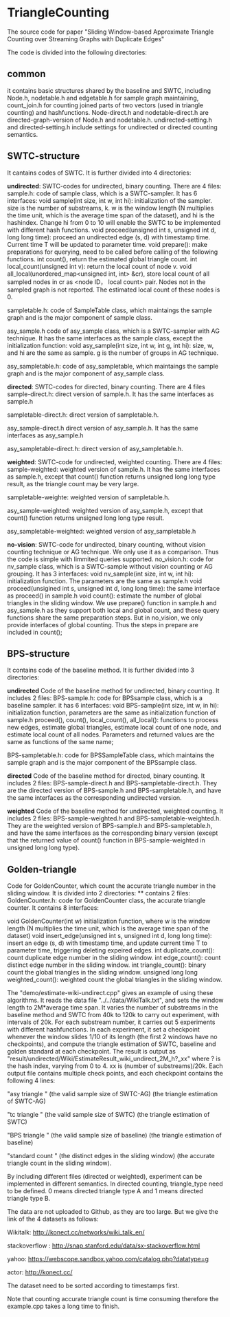 # TriangleCounting
The source code for paper "Sliding Window-based Approximate Triangle Counting over Streaming Graphs with Duplicate Edges"

The code is divided into the following directories:
## common

it contains basic structures shared by the baseline and SWTC, including Node.h, nodetable.h and edgetable.h for sample graph maintaining, count_join.h for counting joined parts of two vectors (used in triangle counting) and hashfunctions. Node-direct.h and nodetable-direct.h are directed-graph-version of Node.h and nodetable.h. undirected-setting.h and directed-setting.h include settings for undirected or directed counting semantics.


## SWTC-structure

It cantains codes of SWTC. It is further divided into 4 directories:

**undirected**: SWTC-codes for undirected, binary counting. There are 4 files:
sample.h: code of sample class, which is a SWTC-sampler. It has 6 interfaces:
void sample(int size, int w, int hi): initialization of the sampler. size is the number of substreams, k. w is the window length (N multiplies the time unit, which is the average time span of the dataset), and hi is the hashindex. Change hi from 0 to 10 will enable the SWTC to be implemented with different hash functions.
void proceed(unsigned int s, unsigned int d, long long time): proceed an undirected edge (s, d) with timestamp time. Current time T will be updated to parameter time.
void prepare(): make preparations for querying, need to be called before calling of the following functions.
int count(), return the estimated global triangle count.
int local_count(unsigned int v): return the local count of node v.
void all_local(unordered_map<unsigned int, int> &cr), store local count of all sampled nodes in cr as <node ID， local count> pair. Nodes not in the sampled graph is not reported. The estimated local count of these nodes is 0.

sampletable.h: code of SampleTable class, which maintaings the sample graph and is the major component of sample class.

asy_sample.h code of asy_sample class, which is a SWTC-sampler with AG technique. It has the same interfaces as the sample class, except the initialization function:
void asy_sample(int size, int w, int g, int hi): size, w, and hi are the same as sample. g is the number of groups in AG technique.

asy_sampletable.h: code of asy_sampletable, which maintaings the sample graph and is the major component of asy_sample class.

**directed**: SWTC-codes for directed, binary counting. There are 4 files
sample-direct.h: direct version of sample.h. It has the same interfaces as sample.h 

sampletable-direct.h: direct version of sampletable.h.

asy_sample-direct.h direct version of asy_sample.h. It has the same interfaces as asy_sample.h 

asy_sampletable-direct.h: direct version of asy_sampletable.h.

**weighted**: SWTC-code for undirected, weighted counting. There are 4 files:
sample-weighted: weighted version of sample.h. It has the same interfaces as sample.h, except that count() function returns unsigned long long type result, as the triangle count may be very large.

sampletable-weighte: weighted version of sampletable.h.

asy_sample-weighted: weighted version of asy_sample.h, except that count() function returns unsigned long long type result.

asy_sampletable-weighted: weighted version of asy_sampletable.h

**no-vision**: SWTC-code for undirected, binary counting, without vision counting technique or AG technique. We only use it as a comparison. Thus the code is simple with limmited queries supported.
no_vision.h: code for nv_sample class, which is a SWTC-sample without vision counting or AG grouping. It has 3 interfaces:
void nv_sample(int size, int w, int hi): initialization function. The parameters are the same as sample.h
void proceed(unsigined int s, unsigned int d, long long time): the same interface as proceed() in sample.h
void count(): estimate the number of global triangles in the sliding window. We use prepare() function in sample.h and asy_sample.h as they support both local and global count, and these query functions share the same preparation steps. But in no_vision, we only provide interfaces of global counting. Thus the steps in prepare are included in count();

## BPS-structure
It contains code of the baseline method. It is further divided into 3 directories:

**undirected** 
Code of the baseline method for undirected, binary counting. It includes 2 files:
BPS-sample.h: code for BPSsample class, which is a baseline sampler. it has 6 interfaces:
void BPS-sample(int size, int w, in hi): initialization function, parameters are the same as initialization function of sample.h
proceed(), count(), local_count(), all_local(): functions to process new edges, estimate global triangles, estimate local count of one node, and estimate local count of all nodes. Parameters and returned values are the same as functions of the same name;

BPS-sampletable.h: code for BPSSampleTable class, which maintains the sample graph and is the major component of the BPSsample class.

**directed** 
Code of the baseline method for directed, binary counting. It includes 2 files: BPS-sample-direct.h and BPS-sampletable-direct.h. They are the directed version of BPS-sample.h and BPS-sampletable.h, and have the same interfaces as the corresponding undirected version.


**weighted**
Code of the baseline method for undirected, weighted counting. It includes 2 files: BPS-sample-weighted.h and BPS-sampletable-weighted.h. They are the weighted version of BPS-sample.h and BPS-sampletable.h, and have the same interfaces as the corresponding binary version (except that the returned value of count() function in BPS-sample-weighted in unsigned long long type).


## Golden-triangle
Code for GoldenCounter, which count the accurate triangle number in the sliding window. It is divided into 2 directories:
** 
contains 2 files:
GoldenCounter.h: code for GoldenCounter class, the accurate triangle counter. It contains 8 interfaces:

void GoldenCounter(int w) initialization function, where w is the window length (N multiplies the time unit, which is the average time span of the dataset)
void insert_edge(unsigned int s, unsigned int d, long long time): insert an edge (s, d) with timestamp time, and update current time T to parameter time, triggering deleting expeired edges.
int duplicate_count(): count duplicate edge number in the sliding window.
int edge_count(): count distinct edge number in the sliding window.
int triangle_count(): binary count the global triangles in the sliding window.
unsigned long long weighted_count(): weighted count the global triangles in the sliding window.






The "demo/estimate-wiki-undirect.cpp" gives an example of using these algorithms. It reads the data file "../../data/WikiTalk.txt", and sets the window length to 2M*average time span. It varies the number of substreams in the baseline method and SWTC from 40k to 120k to carry out experiment, with intervals of 20k. For each substream number, it carries out 5 experiments with different hashfunctions.
In each experiment, it set a checkpoint whenever the window slides 1/10 of its length (the first 2 windows have no checkpoints), and compute the triangle estimation of SWTC, baseline and golden standard at each checkpoint.
The result is output as "result/undirected/Wiki/EstimateResult_wiki_undirect_2M_h?_xx" where ? is the hash index, varying from 0 to 4. xx is  (number of substreams)/20k. Each output file contains multiple check points, and each checkpoint contains the following 4 lines:

"asy triangle "   (the valid sample size of SWTC-AG)  (the triangle estimation of SWTC-AG)

"tc triangle "   (the valid sample size of SWTC)  (the triangle estimation of SWTC)

"BPS triangle "   (the valid sample size of baseline)  (the triangle estimation of baseline)

"standard count " (the distinct edges in the sliding window) (the accurate triangle count in the sliding window).

By including different files (directed or weighted), experiment can be implemented in different semantics. In directed counting, triangle_type need to be defined. 
 0 means directed triangle type A and 1 means directed triangle type B.

The data are not uploaded to Github, as they are too large. But we give the link of the 4 datasets as follows:

Wikitalk:  http://konect.cc/networks/wiki_talk_en/

stackoverflow : http://snap.stanford.edu/data/sx-stackoverflow.html

yahoo: https://webscope.sandbox.yahoo.com/catalog.php?datatype=g

actor: http://konect.cc/

The dataset need to be sorted according to timestamps first.

Note that counting accurate triangle count is time consuming therefore the example.cpp takes a long time to finish.
